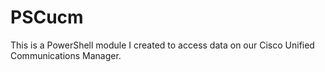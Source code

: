 # PSCucm

This is a PowerShell module I created to access data on our Cisco Unified Communications Manager.
